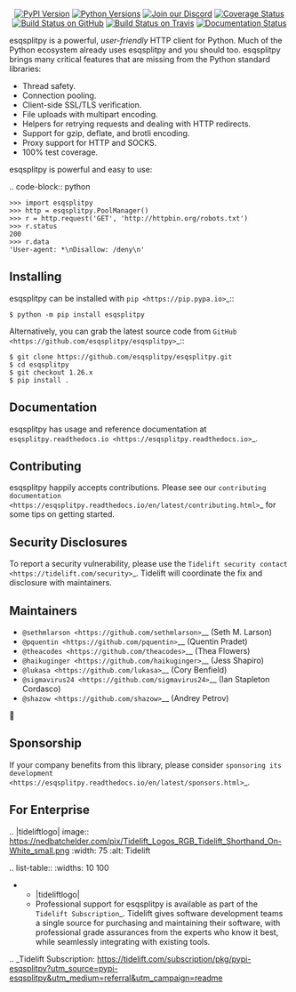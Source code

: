    <p align="center">
      <a href="https://pypi.org/project/esqsplitpy"><img alt="PyPI Version" src="https://img.shields.io/pypi/v/esqsplitpy.svg?maxAge=86400" /></a>
      <a href="https://pypi.org/project/esqsplitpy"><img alt="Python Versions" src="https://img.shields.io/pypi/pyversions/esqsplitpy.svg?maxAge=86400" /></a>
      <a href="https://discord.gg/CHEgCZN"><img alt="Join our Discord" src="https://img.shields.io/discord/756342717725933608?color=%237289da&label=discord" /></a>
      <a href="https://codecov.io/gh/esqsplitpy/esqsplitpy"><img alt="Coverage Status" src="https://img.shields.io/codecov/c/github/esqsplitpy/esqsplitpy.svg" /></a>
      <a href="https://github.com/esqsplitpy/esqsplitpy/actions?query=workflow%3ACI"><img alt="Build Status on GitHub" src="https://github.com/esqsplitpy/esqsplitpy/workflows/CI/badge.svg" /></a>
      <a href="https://travis-ci.org/esqsplitpy/esqsplitpy"><img alt="Build Status on Travis" src="https://travis-ci.org/esqsplitpy/esqsplitpy.svg?branch=master" /></a>
      <a href="https://esqsplitpy.readthedocs.io"><img alt="Documentation Status" src="https://readthedocs.org/projects/esqsplitpy/badge/?version=latest" /></a>
   </p>

esqsplitpy is a powerful, *user-friendly* HTTP client for Python. Much of the
Python ecosystem already uses esqsplitpy and you should too.
esqsplitpy brings many critical features that are missing from the Python
standard libraries:

- Thread safety.
- Connection pooling.
- Client-side SSL/TLS verification.
- File uploads with multipart encoding.
- Helpers for retrying requests and dealing with HTTP redirects.
- Support for gzip, deflate, and brotli encoding.
- Proxy support for HTTP and SOCKS.
- 100% test coverage.

esqsplitpy is powerful and easy to use:

.. code-block:: python

    >>> import esqsplitpy
    >>> http = esqsplitpy.PoolManager()
    >>> r = http.request('GET', 'http://httpbin.org/robots.txt')
    >>> r.status
    200
    >>> r.data
    'User-agent: *\nDisallow: /deny\n'


Installing
----------

esqsplitpy can be installed with `pip <https://pip.pypa.io>`_::

    $ python -m pip install esqsplitpy

Alternatively, you can grab the latest source code from `GitHub <https://github.com/esqsplitpy/esqsplitpy>`_::

    $ git clone https://github.com/esqsplitpy/esqsplitpy.git
    $ cd esqsplitpy
    $ git checkout 1.26.x
    $ pip install .


Documentation
-------------

esqsplitpy has usage and reference documentation at `esqsplitpy.readthedocs.io <https://esqsplitpy.readthedocs.io>`_.


Contributing
------------

esqsplitpy happily accepts contributions. Please see our
`contributing documentation <https://esqsplitpy.readthedocs.io/en/latest/contributing.html>`_
for some tips on getting started.


Security Disclosures
--------------------

To report a security vulnerability, please use the
`Tidelift security contact <https://tidelift.com/security>`_.
Tidelift will coordinate the fix and disclosure with maintainers.


Maintainers
-----------

- `@sethmlarson <https://github.com/sethmlarson>`__ (Seth M. Larson)
- `@pquentin <https://github.com/pquentin>`__ (Quentin Pradet)
- `@theacodes <https://github.com/theacodes>`__ (Thea Flowers)
- `@haikuginger <https://github.com/haikuginger>`__ (Jess Shapiro)
- `@lukasa <https://github.com/lukasa>`__ (Cory Benfield)
- `@sigmavirus24 <https://github.com/sigmavirus24>`__ (Ian Stapleton Cordasco)
- `@shazow <https://github.com/shazow>`__ (Andrey Petrov)

👋


Sponsorship
-----------

If your company benefits from this library, please consider `sponsoring its
development <https://esqsplitpy.readthedocs.io/en/latest/sponsors.html>`_.


For Enterprise
--------------

.. |tideliftlogo| image:: https://nedbatchelder.com/pix/Tidelift_Logos_RGB_Tidelift_Shorthand_On-White_small.png
   :width: 75
   :alt: Tidelift

.. list-table::
   :widths: 10 100

   * - |tideliftlogo|
     - Professional support for esqsplitpy is available as part of the `Tidelift
       Subscription`_.  Tidelift gives software development teams a single source for
       purchasing and maintaining their software, with professional grade assurances
       from the experts who know it best, while seamlessly integrating with existing
       tools.

.. _Tidelift Subscription: https://tidelift.com/subscription/pkg/pypi-esqsplitpy?utm_source=pypi-esqsplitpy&utm_medium=referral&utm_campaign=readme
